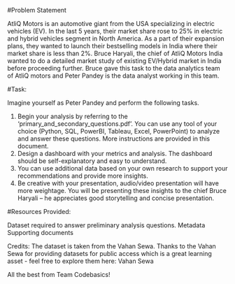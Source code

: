 #Problem Statement

                                                                                        
AtliQ Motors is an automotive giant from the USA specializing in electric vehicles (EV). In the last 5 years, their market share rose to 25% in electric and hybrid vehicles segment
in North America. As a part of their expansion plans, they wanted to launch their bestselling models in India where their market share is less than 2%. Bruce Haryali, the chief 
of AtliQ Motors India wanted to do a detailed market study of existing EV/Hybrid market in India before proceeding further. Bruce gave this task to the data analytics team of 
AtliQ motors and Peter Pandey is the data analyst working in this team.

#Task:

Imagine yourself as Peter Pandey and perform the following tasks.
1. Begin your analysis by referring to the ‘primary_and_secondary_questions.pdf’. You can use any tool of your choice 
(Python, SQL, PowerBI, Tableau, Excel, PowerPoint) to analyze and answer these questions. More instructions are provided in this document.
2. Design a dashboard with your metrics and analysis. The dashboard should be self-explanatory and easy to understand.
3. You can use additional data based on your own research to support your recommendations and provide more insights.
4. Be creative with your presentation, audio/video presentation will have more weightage. You will be presenting these insights to the chief Bruce Haryali –
   he appreciates good storytelling and concise presentation.
   
#Resources Provided:

Dataset required to answer preliminary analysis questions.
Metadata
Supporting documents



Credits: The dataset is taken from the Vahan Sewa. Thanks to the Vahan Sewa for 
providing datasets for public access which is a great learning asset - feel free to explore 
them here: Vahan Sewa

All the best from Team Codebasics! 
